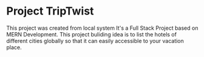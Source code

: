 # Project TripTwist

This project was created from local system It's a Full Stack Project based on MERN Development. This project buliding idea is to list the hotels of different cities globally so that it can easily accessible to
your vacation place.